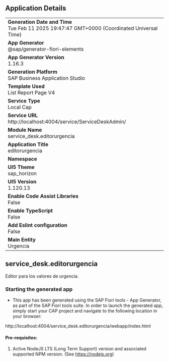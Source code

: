## Application Details
|               |
| ------------- |
|**Generation Date and Time**<br>Tue Feb 11 2025 19:47:47 GMT+0000 (Coordinated Universal Time)|
|**App Generator**<br>@sap/generator-fiori-elements|
|**App Generator Version**<br>1.16.3|
|**Generation Platform**<br>SAP Business Application Studio|
|**Template Used**<br>List Report Page V4|
|**Service Type**<br>Local Cap|
|**Service URL**<br>http://localhost:4004/service/ServiceDeskAdmin/|
|**Module Name**<br>service_desk.editorurgencia|
|**Application Title**<br>editorurgencia|
|**Namespace**<br>|
|**UI5 Theme**<br>sap_horizon|
|**UI5 Version**<br>1.120.13|
|**Enable Code Assist Libraries**<br>False|
|**Enable TypeScript**<br>False|
|**Add Eslint configuration**<br>False|
|**Main Entity**<br>Urgencia|

## service_desk.editorurgencia

Editor para los valores de urgencia.

### Starting the generated app

-   This app has been generated using the SAP Fiori tools - App Generator, as part of the SAP Fiori tools suite.  In order to launch the generated app, simply start your CAP project and navigate to the following location in your browser:

http://localhost:4004/service_desk.editorurgencia/webapp/index.html

#### Pre-requisites:

1. Active NodeJS LTS (Long Term Support) version and associated supported NPM version.  (See https://nodejs.org)


